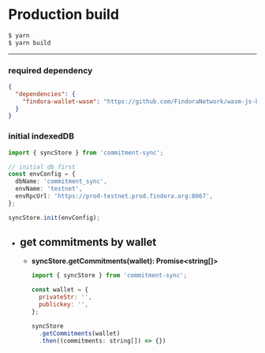 <!-- 
# local testing
```bash
$ yarn
$ yarn build:dev
$ yarn start

## Available on http://127.0.0.1:8080
```

--- -->

# Production build

```bash
$ yarn
$ yarn build
```


---

### required dependency
```json
{
  "dependencies": {
    "findora-wallet-wasm": "https://github.com/FindoraNetwork/wasm-js-bindings.git#0.4.0-release"
  }
}
```

### initial indexedDB
```ts
import { syncStore } from 'commitment-sync';

// initial db first
const envConfig = {
  dbName: 'commitment_sync',
  envName: 'testnet',
  envRpcUrl: 'https://prod-testnet.prod.findora.org:8667',
};

syncStore.init(envConfig);
```

- ## get commitments by wallet
  - **syncStore.getCommitments(wallet): Promise<string[]>**
    ```js
    import { syncStore } from 'commitment-sync';
    
    const wallet = {
      privateStr: '',
      publickey: '',
    };

    syncStore
      .getCommitments(wallet)
      .then((commitments: string[]) => {})
    ```

<!-- - ## commitment module
  - commitment.syncAll(WorkerScriptURL, WorkerScriptURL)
    ```js
    import { commitment } from 'commitment-sync';

    // sync commitments for all accounts
    const result = await commitment.syncAll(
      new URL('commitment-sync/fetch-worker.js', import.meta.url),
      new URL('commitment-sync/sync-worker.js', import.meta.url),
    )

    // result:
    // {
    //   success: boolean,
    //   message?: string, // error message
    // }
    ```

  - commitment.get(axfrPublicKey: string)
    ```js
    import { commitment } from 'commitment-sync';

    // get account's commitments
    const axfrPublicKey = '';
    const commitments = await commitment.get(axfrPublicKey);

    // commitments:CommitmentSchema[]
    ``` -->